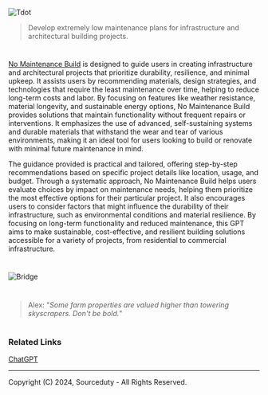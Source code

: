 ![Tdot](https://github.com/user-attachments/assets/26e15047-9734-4a06-8bcc-015a034bfdba)

> Develop extremely low maintenance plans for infrastructure and architectural building projects.
#

[No Maintenance Build](https://chatgpt.com/g/g-e31ils0Xo-no-maintenance-build) is designed to guide users in creating infrastructure and architectural projects that prioritize durability, resilience, and minimal upkeep. It assists users by recommending materials, design strategies, and technologies that require the least maintenance over time, helping to reduce long-term costs and labor. By focusing on features like weather resistance, material longevity, and sustainable energy options, No Maintenance Build provides solutions that maintain functionality without frequent repairs or interventions. It emphasizes the use of advanced, self-sustaining systems and durable materials that withstand the wear and tear of various environments, making it an ideal tool for users looking to build or renovate with minimal future maintenance in mind.

The guidance provided is practical and tailored, offering step-by-step recommendations based on specific project details like location, usage, and budget. Through a systematic approach, No Maintenance Build helps users evaluate choices by impact on maintenance needs, helping them prioritize the most effective options for their particular project. It also encourages users to consider factors that might influence the durability of their infrastructure, such as environmental conditions and material resilience. By focusing on long-term functionality and reduced maintenance, this GPT aims to make sustainable, cost-effective, and resilient building solutions accessible for a variety of projects, from residential to commercial infrastructure.

#
![Bridge](https://github.com/user-attachments/assets/61934114-a605-4a0b-9793-d51331b6ddcb)

#

> Alex: "*Some farm properties are valued higher than towering skyscrapers. Don't be bold.*"

#
### Related Links

[ChatGPT](https://github.com/sourceduty/ChatGPT)

***
Copyright (C) 2024, Sourceduty - All Rights Reserved.
